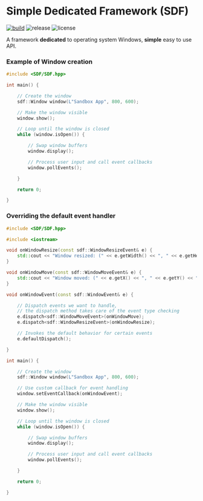 # Simple Dedicated Framework (SDF)

[![build](https://github.com/Skulaurun/SDF/actions/workflows/msbuild.yml/badge.svg?branch=main)](https://github.com/Skulaurun/SDF/actions/workflows/msbuild.yml)
![release](https://img.shields.io/github/v/release/Skulaurun/SDF)
![license](https://img.shields.io/github/license/Skulaurun/SDF?color=blue)

A framework **dedicated** to operating system Windows, **simple** easy to use API.

### Example of Window creation
```cpp
#include <SDF/SDF.hpp>

int main() {

    // Create the window
    sdf::Window window(L"Sandbox App", 800, 600);

    // Make the window visible
    window.show();

    // Loop until the window is closed
    while (window.isOpen()) {

        // Swap window buffers
        window.display();

        // Process user input and call event callbacks
        window.pollEvents();

    }

    return 0;

}
```

### Overriding the default event handler
```cpp
#include <SDF/SDF.hpp>

#include <iostream>

void onWindowResize(const sdf::WindowResizeEvent& e) {
    std::cout << "Window resized: (" << e.getWidth() << ", " << e.getHeight() << ")\n";
}

void onWindowMove(const sdf::WindowMoveEvent& e) {
    std::cout << "Window moved: (" << e.getX() << ", " << e.getY() << ")\n";
}

void onWindowEvent(const sdf::WindowEvent& e) {

    // Dispatch events we want to handle,
    // the dispatch method takes care of the event type checking
    e.dispatch<sdf::WindowMoveEvent>(onWindowMove);
    e.dispatch<sdf::WindowResizeEvent>(onWindowResize);

    // Invokes the default behavior for certain events
    e.defaultDispatch();

}

int main() {

    // Create the window
    sdf::Window window(L"Sandbox App", 800, 600);

    // Use custom callback for event handling
    window.setEventCallback(onWindowEvent);

    // Make the window visible
    window.show();

    // Loop until the window is closed
    while (window.isOpen()) {

        // Swap window buffers
        window.display();

        // Process user input and call event callbacks
        window.pollEvents();

    }

    return 0;

}
```
